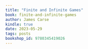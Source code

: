```yaml
---
title: "Finite and Infinite Games"
book: finite-and-infinite-games
author: James Carse
kindle: true
date: 2023-05-29
tags: posts
bookshop_id: 9780345419026
---
```

